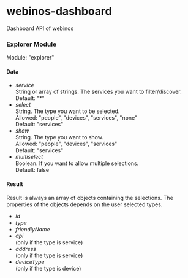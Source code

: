 webinos-dashboard
=================

Dashboard API of webinos


### Explorer Module ###
Module: "explorer"

#### Data ####
- *service* <br/>
String or array of strings. The services you want to filter/discover. <br/>
Default: "*"
- *select* <br/>
String. The type you want to be selected. <br/>
Allowed: "people", "devices", "services", "none" <br/>
Default: "services"
- *show* <br/>
String. The type you want to show. <br/>
Allowed: "people", "devices", "services" <br/>
Default: "services"
- *multiselect* <br/>
Boolean. If you want to allow multiple selections. <br/>
Default: false

#### Result ####
Result is always an array of objects containing the selections. The properties of the objects depends on the user selected types.
- *id*
- *type*
- *friendlyName*
- *api* <br/>
(only if the type is service)
- *address* <br/>
(only if the type is service)
- *deviceType* <br/>
(only if the type is device)
